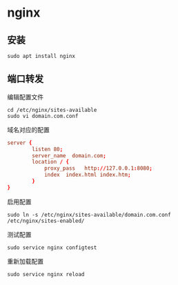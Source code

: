 # nginx

## 安装

```shell
sudo apt install nginx
```

## 端口转发

编辑配置文件

```shell
cd /etc/nginx/sites-available
sudo vi domain.com.conf
```

域名对应的配置

```conf
server {
        listen 80;
        server_name  domain.com;
        location / {  
            proxy_pass   http://127.0.0.1:8080;  
            index  index.html index.htm;  
        }
}
```

启用配置

```shell
sudo ln -s /etc/nginx/sites-available/domain.com.conf /etc/nginx/sites-enabled/
```

测试配置

```shell
sudo service nginx configtest
```

重新加载配置

```shell
sudo service nginx reload
```
